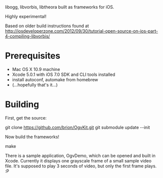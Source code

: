libogg, libvorbis, libtheora built as frameworks for iOS.

Highly experimental!

Based on older build instructions found at http://iosdeveloperzone.com/2012/09/30/tutorial-open-source-on-ios-part-4-compiling-libvorbis/

# Prerequisites

* Mac OS X 10.9 machine
* Xcode 5.0.1 with iOS 7.0 SDK and CLI tools installed
* install autoconf, automake from homebrew
* (...hopefully that's it...)

# Building

First, get the source:

  git clone https://github.com/brion/OgvKit.git
  git submodule update --init

Now build the frameworks!

  make

There is a sample application, OgvDemo, which can be opened and built in Xcode.
Currently it displays one grayscale frame of a small sample video file.
It's supposed to play 3 seconds of video, but only the first frame plays. :P
